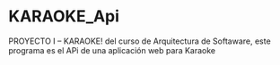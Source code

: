 # KARAOKE_Api
PROYECTO I – KARAOKE! del curso de Arquitectura de Softaware, este programa es el APi de una aplicación web para Karaoke
